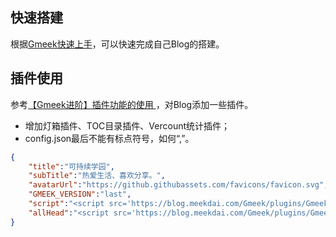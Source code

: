 ## 快速搭建

根据[Gmeek快速上手](https://blog.meekdai.com/post/Gmeek-kuai-su-shang-shou.html)，可以快速完成自己Blog的搭建。

## 插件使用

参考[【Gmeek进阶】插件功能的使用
](https://blog.meekdai.com/post/%E3%80%90Gmeek-jin-jie-%E3%80%91-cha-jian-gong-neng-de-shi-yong.html#vercount)，对Blog添加一些插件。
- 增加灯箱插件、TOC目录插件、Vercount统计插件；
- config.json最后不能有标点符号，如何“,”。
```json
{
    "title":"可持续学园",
    "subTitle":"热爱生活、喜欢分享。",
    "avatarUrl":"https://github.githubassets.com/favicons/favicon.svg",
    "GMEEK_VERSION":"last",
    "script":"<script src='https://blog.meekdai.com/Gmeek/plugins/GmeekTOC.js'></script><script src='https://blog.meekdai.com/Gmeek/plugins/lightbox.js'></script>",
    "allHead":"<script src='https://blog.meekdai.com/Gmeek/plugins/GmeekVercount.js'></script>"
}
```
